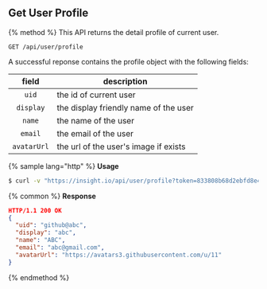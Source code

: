 ## Get User Profile

{% method %}
This API returns the detail profile of current user.

```
GET /api/user/profile
```

A successful reponse contains the profile object with the following fields:

| field | description |
|:-:|---|
|`uid`| the id of current user |
|`display`| the display friendly name of the user |
|`name`| the name of the user |
|`email`| the email of the user |
|`avatarUrl`| the url of the user's image if exists |

{% sample lang="http" %}
**Usage**

```bash
$ curl -v "https://insight.io/api/user/profile?token=833808b68d2ebfd8e4db5aaf59085851f756a3f0f9d528b4063f831b8fe9755a"
```

{% common %}
**Response**

```json
HTTP/1.1 200 OK
{
  "uid": "github@abc",
  "display": "abc",
  "name": "ABC",
  "email": "abc@gmail.com",
  "avatarUrl": "https://avatars3.githubusercontent.com/u/11"
}
```


{% endmethod %}

